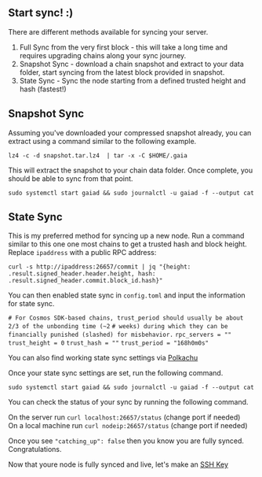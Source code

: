## Start sync! :)  
  
There are different methods available for syncing your server.

1. Full Sync from the very first block - this will take a long time and requires upgrading chains along your sync journey.
2. Snapshot Sync - download a chain snapshot and extract to your data folder, start syncing from the latest block provided in snapshot.
3. State Sync - Sync the node starting from a defined trusted height and hash (fastest!)

## Snapshot Sync

Assuming you've downloaded your compressed snapshot already, you can extract using a command similar to the following example.

`lz4 -c -d snapshot.tar.lz4  | tar -x -C $HOME/.gaia`

This will extract the snapshot to your chain data folder. Once complete, you should be able to sync from that point.

`sudo systemctl start gaiad && sudo journalctl -u gaiad -f --output cat`  
  
## State Sync

This is my preferred method for syncing up a new node. Run a command similar to this one one most chains to get a trusted hash and block height. Replace `ipaddress` with a public RPC address:

`curl -s http://ipaddress:26657/commit | jq "{height: .result.signed_header.header.height, hash: .result.signed_header.commit.block_id.hash}"`

You can then enabled state sync in `config.toml` and input the information for state sync.
  
`# For Cosmos SDK-based chains, trust_period should usually be about 2/3 of the unbonding time (~2`
`# weeks) during which they can be financially punished (slashed) for misbehavior.`
`rpc_servers = ""`
`trust_height = 0`
`trust_hash = ""`
`trust_period = "168h0m0s"`
  
You can also find working state sync settings via [Polkachu](https://polkachu.com/state_sync/cosmos) 

Once your state sync settings are set, run the following command.

`sudo systemctl start gaiad && sudo journalctl -u gaiad -f --output cat`  

You can check the status of your sync by running the following command.

On the server run `curl localhost:26657/status` (change port if needed)  
On a local machine run `curl nodeip:26657/status` (change port if needed) 

Once you see `"catching_up": false` then you know you are fully synced. Congratulations.
  
Now that youre node is fully synced and live, let's make an [SSH Key](https://github.com/reversesigh/cosmos_node-initial_setup/blob/main/06_ssh_key_login.md)  
